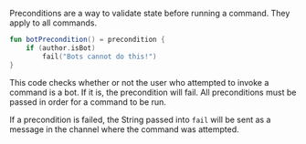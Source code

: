 Preconditions are a way to validate state before running a command. They apply to all commands.

```kotlin
fun botPrecondition() = precondition {
    if (author.isBot)
        fail("Bots cannot do this!")
}
```

This code checks whether or not the user who attempted to invoke a command is a bot. If it is, the precondition will fail. All preconditions must be passed in order for a command to be run.

If a precondition is failed, the String passed into `fail` will be sent as a message in the channel where the command was attempted.
